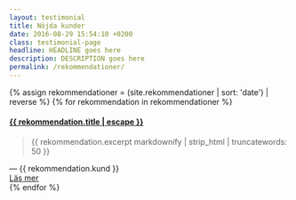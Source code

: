 ```yaml
---
layout: testimonial
title: Nöjda kunder
date: 2016-08-29 15:54:10 +0200
class: testimonial-page
headline: HEADLINE goes here
description: DESCRIPTION goes here
permalink: /rekommendationer/
---
```

<div class="flex one two-800">
    {% assign rekommendationer = (site.rekommendationer | sort: 'date') | reverse %}
    {% for rekommendation in rekommendationer %}
      <div class="block">
        <div class="flex one testimonial">
          <h4><a class="post-link" href="{{ rekommendation.url | prepend: site.baseurl }}">{{ rekommendation.title | escape }}</a></h4>
          <blockquote>{{ rekommendation.excerpt markdownify | strip_html | truncatewords: 50 }}</blockquote>
          <div class="testimonial-client">— {{ rekommendation.kund }}</div>
          <a class="post-link" href="{{ rekommendation.url | prepend: site.baseurl }}">Läs mer</a>
        </div>
      </div>
    {% endfor %}
  </div>